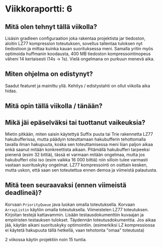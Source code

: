 Viikkoraportti: 6
====

## Mitä olen tehnyt tällä viikolla?
Lisäsin gradleen configuraation joka rakentaa projektista jar tiedoston, aloitin LZ77 kompression toteutuksen, sovellus tallentaa tuloksen nyt tiedostoon ja mittaa kuinka kauan suorituksessa meni. Samalla yritin myös optimoida huffmanin koodausta, 400 MB tiedoston kompressointinopeus väheni 14 kertaisesti (14s -> 1s). Vielä ongelmana on purkuun menevä aika.

## Miten ohjelma on edistynyt?
Saadut featuret ja mainittu yllä. Kehitys / edistystahti on ollut viikolla aika hidas.

## Mitä opin tällä viikolla / tänään?


## Mikä jäi epäselväksi tai tuottanut vaikeuksia?
Mietin pitkään, miten saisin käytettyä Suffix puuta tai Trie rakennetta LZ77 hakubufferissa, mutta päädyin toteuttamaan hakubufferin tehottomalla tavalla ilman hakupuuta, koska sen toteuttamisessa meni liian paljon aikaa enkä saanut mitään konkreettista aikaan. Pitämällä hakubufferi tarpeeksi pienenä (esim 32 bittiä), tässä ei varmaan mitään ongelmaa, mutta jos hakubufferi olisi iso (esim vaikka 16 000 bittiä) niin silloin tulee varmasti vastaan suorituskyky ongelmat. LZ77 kompressointi on osittain kesken, mutta uskon, että saan sen toteutettua ennen demoa ja viimeistä palautusta.

## Mitä teen seuraavaksi (ennen viimeistä deadlineä)?
Korvaan `PriorityQueue` java luokan omalla toteutuksella. 
Korvaan `ArrayListin` käytön omalla toteutuksella.
Viimeistelen LZ77 toteutuksen. 
Kirjoitan testejä kattavammin. 
Lisään testausdokumenttiin kuvaajan ja empiiristen testauksen tulokset.
Täydennän toteutusdokumenttia.
Jos aikaa jää, käytän aikani suorituskyky optimointiin. (esimerkiksi LZ kompressiossa ei käytetä hakupuuta tällä hetkellä, vaan tehotonta "omaa" toteutusta)



2 viikossa käytin projektiin noin 15 tuntia.
